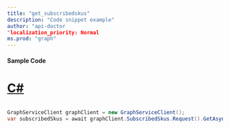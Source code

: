 ```yaml
---
title: "get_subscribedskus"
description: "Code snippet example" 
author: "api-doctor
"localization_priority: Normal
ms.prod: "graph"
--- 
```

#### Sample Code
# [C#](#tab/Csharp)

```C#

GraphServiceClient graphClient = new GraphServiceClient();
var subscribedSkus = await graphClient.SubscribedSkus.Request().GetAsync();

```